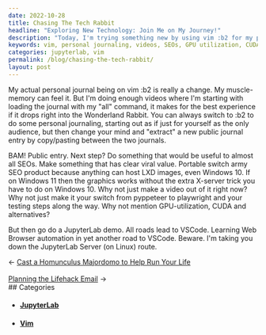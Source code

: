 ```yaml
---
date: 2022-10-28
title: Chasing The Tech Rabbit
headline: "Exploring New Technology: Join Me on My Journey!"
description: "Today, I'm trying something new by using vim :b2 for my personal journaling and creating videos to show the best experiences. I'm also creating something that would be useful to SEOs, exploring GPU utilization, CUDA and alternatives, and doing a JupyterLab demo. Join me on my journey and learn more about these topics!"
keywords: vim, personal journaling, videos, SEOs, GPU utilization, CUDA, alternatives, JupyterLab, JupyterLab Server, portable switch army SEO product
categories: jupyterlab, vim
permalink: /blog/chasing-the-tech-rabbit/
layout: post
---
```



My actual personal journal being on vim :b2 is really a change. My
muscle-memory can feel it. But I'm doing enough videos where I'm starting with
loading the journal with my "all" command, it makes for the best experience if
it drops right into the Wonderland Rabbit. You can always switch to :b2 to do
some personal journaling, starting out as if just for yourself as the only
audience, but then change your mind and "extract" a new public journal entry by
copy/pasting between the two journals.

BAM! Public entry. Next step? Do something that would be useful to almost all
SEOs. Make something that has clear viral value. Portable switch army SEO
product because anything can host LXD images, even Windows 10. If on Windows 11
then the graphics works without the extra X-server trick you have to do on
Windows 10. Why not just make a video out of it right now? Why not just make it
your switch from pyppeteer to playwright and your testing steps along the way.
Why not mention GPU-utilization, CUDA and alternatives?

But then go do a JupyterLab demo. All roads lead to VSCode. Learning Web
Browser automation in yet another road to VSCode. Beware. I'm taking you down
the JupyterLab Server (on Linux) route.


<div class="arrow-links"><div class="post-nav-prev"><span class="arrow">&larr;&nbsp;</span><a href="/blog/cast-a-homunculus-majordomo-to-help-run-your-life/">Cast a Homunculus Majordomo to Help Run Your Life</a></div> &nbsp; <div class="post-nav-next"><a href="/blog/planning-the-lifehack-email/">Planning the Lifehack Email</a><span class="arrow">&nbsp;&rarr;</span></div></div>
## Categories

<ul>
<li><h4><a href='/jupyterlab/'>JupyterLab</a></h4></li>
<li><h4><a href='/vim/'>Vim</a></h4></li></ul>